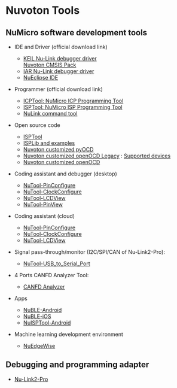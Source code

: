 # Nuvoton Tools

## NuMicro software development tools  

- IDE and Driver (official download link)

  - [KEIL Nu-Link debugger driver](https://www.nuvoton.com/tool-and-software/ide-and-compiler/)  
    [Nuvoton CMSIS Pack](https://github.com/OpenNuvoton/cmsis-packs)
  - [IAR Nu-Link debugger driver](https://www.nuvoton.com/tool-and-software/ide-and-compiler/)
  - [NuEclipse IDE](https://www.nuvoton.com/tool-and-software/ide-and-compiler/)

- Programmer (official download link)  

  - [ICPTool: NuMicro ICP Programming Tool](https://www.nuvoton.com/tool-and-software/software-tool/programmer-tool/)  
  - [ISPTool: NuMicro ISP Programming Tool](https://www.nuvoton.com/tool-and-software/software-tool/programmer-tool/)  
  - [NuLink command tool](https://www.nuvoton.com/tool-and-software/software-tool/programmer-tool/)  

- Open source code

  - [ISPTool](https://github.com/OpenNuvoton/ISPTool)
  - [ISPLib and examples](https://github.com/OpenNuvoton/ISPTool_Cross_Platform)
  - [Nuvoton customized pyOCD](https://github.com/OpenNuvoton/pyOCD)
  - [Nuvoton customized openOCD Legacy](https://github.com/OpenNuvoton/OpenOCD-Nuvoton) : [Supported devices](https://github.com/OpenNuvoton/OpenOCD-Nuvoton/blob/master/src/flash/nor/numicro.c#L189)
  - [Nuvoton customized openOCD](https://github.com/OpenNuvoton/OpenOCD-Nuvoton-CMSIS-DAP)  

- Coding assistant and debugger (desktop)

  - [NuTool-PinConfigure](https://www.nuvoton.com/tool-and-software/software-tool/general/nutool/)
  - [NuTool-ClockConfigure](https://www.nuvoton.com/tool-and-software/software-tool/general/nutool/)
  - [NuTool-LCDView](https://www.nuvoton.com/tool-and-software/software-tool/application-specific/lcdview/)  
  - [NuTool-PinView](https://www.nuvoton.com/tool-and-software/software-tool/general/nutool/)  

- Coding assistant (cloud)

  - [NuTool-PinConfigure](https://opennuvoton.github.io/NuTool-PinConfigure/)
  - [NuTool-ClockConfigure](https://opennuvoton.github.io/NuTool-ClockConfigure/)
  - [NuTool-LCDView](https://opennuvoton.github.io/LCDView/)

- Signal pass-through/monitor (I2C/SPI/CAN of Nu-Link2-Pro):

  - [NuTool-USB_to_Serial_Port](https://www.nuvoton.com/tool-and-software/software-tool/general/nutool/)

- 4 Ports CANFD Analyzer Tool:

  - [CANFD Analyzer](https://github.com/OpenNuvoton/CANFD_Analyzer/)

- Apps

  - [NuBLE-Android](https://github.com/OpenNuvoton/NuBLE-Android/)
  - [NuBLE-iOS](https://github.com/OpenNuvoton/NUBLE-iOS/)
  - [NuISPTool-Android](https://github.com/OpenNuvoton/NuISPTool-Android/)

- Machine learning development environment

  - [NuEdgeWise](https://github.com/OpenNuvoton/NuEdgeWise)

## Debugging and programming adapter

- [Nu-Link2-Pro](./README_NuLink2Pro.md)
